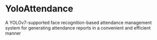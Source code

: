 # YoloAttendance
A YOLOv7-supported face recognition-based attendance management system for generating attendance reports in a convenient and efficient manner
